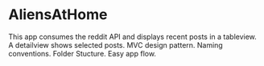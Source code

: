 # AliensAtHome

This app consumes the reddit API and displays recent posts in a tableview.
A detailview shows selected posts.
MVC design pattern.
Naming conventions.
Folder Stucture.
Easy app flow.
